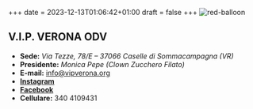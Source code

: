 +++
date = 2023-12-13T01:06:42+01:00
draft = false
+++
![red-balloon](/red-balloon.jpg)
## V.I.P. VERONA ODV
- **Sede:** *Via Tezze, 78/E – 37066 Caselle di Sommacampagna (VR)*
- **Presidente:** *Monica Pepe (Clown Zucchero Filato)*
- **E-mail:** info@vipverona.org
- **[Instagram](https://www.instagram.com/vip_verona_clown/)**
- **[Facebook](https://www.facebook.com/vipveronaodv/about)**
- **Cellulare:** 340 4109431
